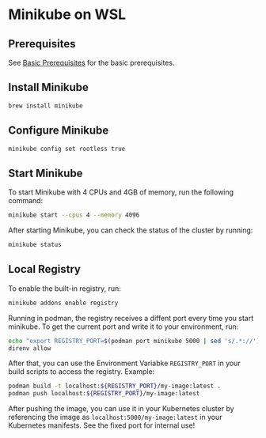 # Minikube on WSL

## Prerequisites

See [Basic Prerequisites](./021_Basic_Prerequisites.md) for the basic prerequisites.

## Install Minikube

```bash
brew install minikube
```


## Configure Minikube

```bash
minikube config set rootless true
```

## Start Minikube

To start Minikube with 4 CPUs and 4GB of memory, run the following command:
```bash
minikube start --cpus 4 --memory 4096
```

After starting Minikube, you can check the status of the cluster by running:
```bash
minikube status
```

## Local Registry

To enable the built-in registry, run:
```bash
minikube addons enable registry
```

Running in podman, the registry receives a diffent port every time you start minikube. To get the current port and write it to your environment, run:

```bash
echo "export REGISTRY_PORT=$(podman port minikube 5000 | sed 's/.*://')" >> .envrc
direnv allow
```

After that, you can use the Environment Variabke `REGISTRY_PORT` in your build scripts to access the registry.
Example:

```bash
podman build -t localhost:${REGISTRY_PORT}/my-image:latest .
podman push localhost:${REGISTRY_PORT}/my-image:latest
```

After pushing the image, you can use it in your Kubernetes cluster by referencing the image as `localhost:5000/my-image:latest` in your Kubernetes manifests.
See the fixed port for internal use!
